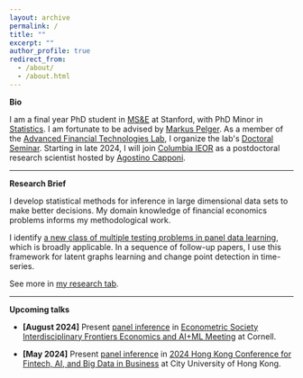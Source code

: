 ```yaml
---
layout: archive
permalink: /
title: ""
excerpt: ""
author_profile: true
redirect_from:
  - /about/
  - /about.html
---
```

__Bio__    

I am a final year PhD student in [MS&E](https://msande.stanford.edu/) at Stanford, with PhD Minor in [Statistics](https://statistics.stanford.edu/). 
I am fortunate to be advised by [Markus Pelger](https://mpelger.people.stanford.edu/). As a member of the [Advanced Financial Technologies Lab](https://fintech.stanford.edu/), I organize the lab's [Doctoral Seminar](https://fintech.stanford.edu/events/doctoral-seminars). 
Starting in late 2024, I will join [Columbia IEOR](https://ieor.columbia.edu/) as a postdoctoral research scientist hosted by [Agostino Capponi](https://www.columbia.edu/~ac3827/). <br>


------

__Research Brief__    

I develop statistical methods for inference in large dimensional data sets to make better decisions. My domain knowledge of financial economics problems informs my methodological work. 

I identify [a new class of multiple testing problems in panel data learning](https://papers.ssrn.com/sol3/papers.cfm?abstract_id=4315891), which is broadly applicable. In a sequence of follow-up papers, I use this framework for latent graphs learning and change point detection in time-series. 

See more in [my research tab](https://jiachzou.github.io//research/).

------

__Upcoming talks__


* **[August 2024]** Present [panel inference](https://papers.ssrn.com/sol3/papers.cfm?abstract_id=4315891) in [Econometric Society Interdisciplinary Frontiers Economics and AI+ML Meeting](https://www.econometricsociety.org/regional-activities/schedule/2024/08/13/2024-ESIFEconomics-and-AIML-Meeting#logistics) at Cornell.

* **[May 2024]** Present [panel inference](https://papers.ssrn.com/sol3/papers.cfm?abstract_id=4315891) in [2024 Hong Kong Conference for Fintech, AI, and Big Data in Business](https://cityuhkfintech.com/) at City University of Hong Kong.
